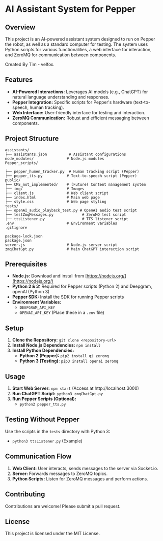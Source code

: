 # AI Assistant System for Pepper

## Overview

This project is an AI-powered assistant system designed to run on Pepper the robot, as well as a standard computer for testing. The system uses Python scripts for various functionalities, a web interface for interaction, and ZeroMQ for communication between components.

Created By Tim - velfox.

## Features

* **AI-Powered Interactions:**  Leverages AI models (e.g., ChatGPT) for natural language understanding and responses.
* **Pepper Integration:**  Specific scripts for Pepper's hardware (text-to-speech, human tracking).
* **Web Interface:**  User-friendly interface for testing and interaction.
* **ZeroMQ Communication:**  Robust and efficient messaging between components.

## Project Structure
```
assistants/
├── assistants.json          # Assistant configurations
node_modules/               # Node.js modules
Pepper_scripts/

├── pepper_humen_tracker.py  # Human tracking script (Pepper)
├── pepper_tts.py           # Text-to-speech script (Pepper)
public/
├── CMS_not_implemented/    # (Future) Content management system
├── img/                    # Images
├── client.js               # Web client script
├── index.html              # Main web page
├── style.css               # Web page styling
tests/
├── openAI_audio_playback_test.py # OpenAI audio test script
├── testZmqMessages.py             # ZeroMQ test script
├── ttsListener.py                 # TTS listener script
.env                        # Environment variables
.gitignore

package-lock.json
package.json
server.js                   # Node.js server script
zmqChatGpt.py               # Main ChatGPT interaction script
```
## Prerequisites

* **Node.js:** Download and install from [https://nodejs.org/](https://nodejs.org/)
* **Python 2 & 3:** Required for Pepper scripts (Python 2) and Deepgram, openAI (Python 3)
* **Pepper SDK:**  Install the SDK for running Pepper scripts
* **Environment Variables:**
    * `DEEPGRAM_API_KEY`
    * `OPENAI_API_KEY` (Place these in a `.env` file)

## Setup

1. **Clone the Repository:** `git clone <repository-url>`
2. **Install Node.js Dependencies:** `npm install`
3. **Install Python Dependencies:**
    * **Python 2 (Pepper):** `pip2 install qi zeromq`
    * **Python 3 (Testing):** `pip3 install openai zeromq`

## Usage

1. **Start Web Server:** `npm start` (Access at http://localhost:3000)
2. **Run ChatGPT Script:** `python3 zmqChatGpt.py`
3. **Run Pepper Scripts (Optional):**
    * `python2 pepper_tts.py`

## Testing Without Pepper

Use the scripts in the `tests` directory with Python 3:

* `python3 ttsListener.py` (Example)

## Communication Flow

1. **Web Client:** User interacts, sends messages to the server via Socket.io.
2. **Server:** Forwards messages to ZeroMQ topics.
3. **Python Scripts:** Listen for ZeroMQ messages and perform actions.

## Contributing

Contributions are welcome! Please submit a pull request.

## License

This project is licensed under the MIT License.
